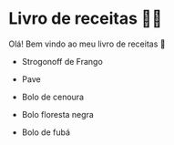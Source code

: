 # Livro de receitas :man_cook:

Olá! Bem vindo ao meu livro de receitas :man_with_gua_pi_mao:

- Strogonoff de Frango 

- Pave 

- Bolo de cenoura

- Bolo floresta negra 

- Bolo de fubá
